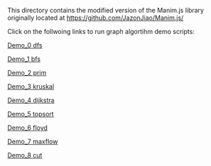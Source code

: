 This directory contains the modified version of the Manim.js library originally located at https://github.com/JazonJiao/Manim.js/

Click on the follwoing links to run graph algortihm demo scripts: 

[Demo_0 dfs](https://egeozgul.github.io/manim.js/manim/Graph%20Algorithms/demo_0.html)

[Demo_1 bfs](https://egeozgul.github.io/manim.js/manim/Graph%20Algorithms/demo_1.html)

[Demo_2 prim](https://egeozgul.github.io/manim.js/manim/Graph%20Algorithms/demo_2.html)

[Demo_3 kruskal](https://egeozgul.github.io/manim.js/manim/Graph%20Algorithms/demo_3.html)

[Demo_4 dijkstra](https://egeozgul.github.io/manim.js/manim/Graph%20Algorithms/demo_4.html)

[Demo_5 topsort](https://egeozgul.github.io/manim.js/manim/Graph%20Algorithms/demo_5.html)

[Demo_6 floyd](https://egeozgul.github.io/manim.js/manim/Graph%20Algorithms/demo_6.html)

[Demo_7 maxflow](https://egeozgul.github.io/manim.js/manim/Graph%20Algorithms/demo_7.html)

[Demo_8 cut](https://egeozgul.github.io/manim.js/manim/Graph%20Algorithms/demo_8.html)
